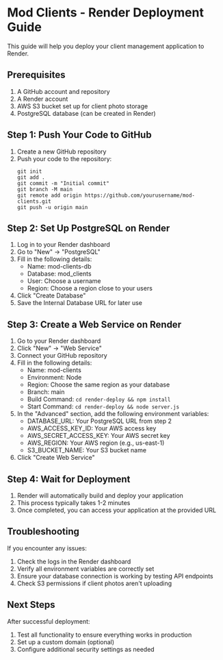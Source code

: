 # Mod Clients - Render Deployment Guide

This guide will help you deploy your client management application to Render.

## Prerequisites

1. A GitHub account and repository
2. A Render account
3. AWS S3 bucket set up for client photo storage
4. PostgreSQL database (can be created in Render)

## Step 1: Push Your Code to GitHub

1. Create a new GitHub repository
2. Push your code to the repository:
   ```
   git init
   git add .
   git commit -m "Initial commit"
   git branch -M main
   git remote add origin https://github.com/yourusername/mod-clients.git
   git push -u origin main
   ```

## Step 2: Set Up PostgreSQL on Render

1. Log in to your Render dashboard
2. Go to "New" → "PostgreSQL"
3. Fill in the following details:
   - Name: mod-clients-db
   - Database: mod_clients
   - User: Choose a username
   - Region: Choose a region close to your users
4. Click "Create Database"
5. Save the Internal Database URL for later use

## Step 3: Create a Web Service on Render

1. Go to your Render dashboard
2. Click "New" → "Web Service"
3. Connect your GitHub repository
4. Fill in the following details:
   - Name: mod-clients
   - Environment: Node
   - Region: Choose the same region as your database
   - Branch: main
   - Build Command: `cd render-deploy && npm install`
   - Start Command: `cd render-deploy && node server.js`
5. In the "Advanced" section, add the following environment variables:
   - DATABASE_URL: Your PostgreSQL URL from step 2
   - AWS_ACCESS_KEY_ID: Your AWS access key
   - AWS_SECRET_ACCESS_KEY: Your AWS secret key
   - AWS_REGION: Your AWS region (e.g., us-east-1)
   - S3_BUCKET_NAME: Your S3 bucket name
6. Click "Create Web Service"

## Step 4: Wait for Deployment

1. Render will automatically build and deploy your application
2. This process typically takes 1-2 minutes
3. Once completed, you can access your application at the provided URL

## Troubleshooting

If you encounter any issues:

1. Check the logs in the Render dashboard
2. Verify all environment variables are correctly set
3. Ensure your database connection is working by testing API endpoints
4. Check S3 permissions if client photos aren't uploading

## Next Steps

After successful deployment:

1. Test all functionality to ensure everything works in production
2. Set up a custom domain (optional)
3. Configure additional security settings as needed